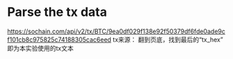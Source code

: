 Parse the tx data
=====




https://sochain.com/api/v2/tx/BTC/9ea0df029f138e92f50379df6fde0ade9cf101cb8c975825c74188305cac6eed
tx来源：
翻到页底，找到最后的“tx_hex”
即为本实验使用的tx文本
